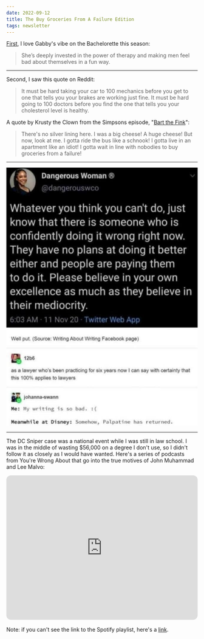 ```yaml
---
date: 2022-09-12
title: The Buy Groceries From A Failure Edition
tags: newsletter
---
```


[First](https://www.vulture.com/article/the-bachelorette-recap-season-19-episode-7-hometowns-week.html), I love Gabby's vibe on the Bachelorette this season:

> She’s deeply invested in the power of therapy and making men feel bad about themselves in a fun way.

----

Second, I saw this quote on Reddit:

> It must be hard taking your car to 100 mechanics before you get to one that tells you your brakes are working just fine. It must be hard going to 100 doctors before you find the one that tells you your cholesterol level is healthy.


A quote by Krusty the Clown from the Simpsons episode, "[Bart the Fink](https://simpsons.fandom.com/wiki/Bart_the_Fink/Quotes)":

> There's no silver lining here. I was a big cheese! A huge cheese! But now, look at me. I gotta ride the bus like a schnook! I gotta live in an apartment like an idiot! I gotta wait in line with nobodies to buy groceries from a failure!

---

![badatjob](https://raw.githubusercontent.com/muneer78/muneer78.github.io/master/images/badatjob.jpg)

---

The DC Sniper case was a national event while I was still in law school. I was in the middle of wasting $56,000 on a degree I don't use, so I didn't follow it as closely as I would have wanted. Here's a series of podcasts from You're Wrong About that go into the true motives of John Muhammad and Lee Malvo:

<iframe style="border-radius:12px" src="https://open.spotify.com/embed/playlist/565jB2rSme3kThZWlb51U1?utm_source=generator" width="100%" height="380" frameBorder="0" allowfullscreen="" allow="autoplay; clipboard-write; encrypted-media; fullscreen; picture-in-picture"></iframe>

Note: if you can't see the link to the Spotify playlist, here's a [link](https://open.spotify.com/playlist/565jB2rSme3kThZWlb51U1).
